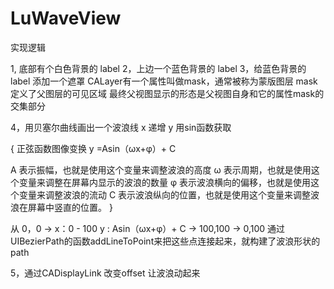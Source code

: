 # LuWaveView

实现逻辑

 1, 底部有个白色背景的 label
 2，上边一个蓝色背景的 label
 3，给蓝色背景的label 添加一个遮罩
    CALayer有一个属性叫做mask，通常被称为蒙版图层
    mask定义了父图层的可见区域
    最终父视图显示的形态是父视图自身和它的属性mask的交集部分
 
 4，用贝塞尔曲线画出一个波浪线   x 递增 y 用sin函数获取
 
 {
 正弦函数图像变换 y =Asin（ωx+φ）+ C
 
 A 表示振幅，也就是使用这个变量来调整波浪的高度
 ω 表示周期，也就是使用这个变量来调整在屏幕内显示的波浪的数量
 φ 表示波浪横向的偏移，也就是使用这个变量来调整波浪的流动
 C 表示波浪纵向的位置，也就是使用这个变量来调整波浪在屏幕中竖直的位置。
 }
 
 从 0，0 -> x：0 - 100 y : Asin（ωx+φ）+ C -> 100,100 -> 0,100
 通过UIBezierPath的函数addLineToPoint来把这些点连接起来，就构建了波浪形状的path
 
 5，通过CADisplayLink  改变offset 让波浪动起来
